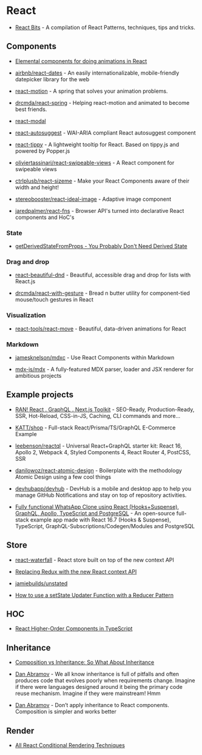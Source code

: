 # React

- [React Bits](https://vasanthk.gitbooks.io/react-bits/) - A compilation of React Patterns, techniques, tips and tricks.

## Components

- [Elemental components for doing animations in React](https://github.com/nitin42/animate-components)

- [airbnb/react-dates](https://github.com/airbnb/react-dates) - An easily internationalizable, mobile-friendly datepicker library for the web

- [react-motion](https://github.com/chenglou/react-motion) - A spring that solves your animation problems.

- [drcmda/react-spring](https://github.com/drcmda/react-spring) - Helping react-motion and animated to become best friends.

- [react-modal](https://github.com/reactjs/react-modal)

- [react-autosuggest](https://github.com/moroshko/react-autosuggest) - WAI-ARIA compliant React autosuggest component

- [react-tippy](https://github.com/tvkhoa/react-tippy/) - A lightweight tooltip for React. Based on tippy.js and powered by Popper.js

- [oliviertassinari/react-swipeable-views](https://github.com/oliviertassinari/react-swipeable-views) - A React component for swipeable views

- [ctrlplusb/react-sizeme](https://github.com/ctrlplusb/react-sizeme) - Make your React Components aware of their width and height!

- [stereobooster/react-ideal-image](https://github.com/stereobooster/react-ideal-image) - Adaptive image component

- [jaredpalmer/react-fns](https://github.com/jaredpalmer/react-fns) - Browser API's turned into declarative React components and HoC's

### State

- [getDerivedStateFromProps - You Probably Don't Need Derived State](https://reactjs.org/blog/2018/06/07/you-probably-dont-need-derived-state.html#recommendation-fully-uncontrolled-component-with-a-key)

### Drag and drop

- [react-beautiful-dnd](https://github.com/atlassian/react-beautiful-dnd) - Beautiful, accessible drag and drop for lists with React.js

- [drcmda/react-with-gesture](https://github.com/drcmda/react-with-gesture) - Bread n butter utility for component-tied mouse/touch gestures in React

### Visualization

- [react-tools/react-move](https://github.com/react-tools/react-move) - Beautiful, data-driven animations for React

### Markdown

- [jamesknelson/mdxc](https://github.com/jamesknelson/mdxc) - Use React Components within Markdown

- [mdx-js/mdx](https://github.com/mdx-js/mdx) - A fully-featured MDX parser, loader and JSX renderer for ambitious projects

## Example projects

- [RAN! React . GraphQL . Next.js Toolkit](https://github.com/Sly777/ran) - SEO-Ready, Production-Ready, SSR, Hot-Reload, CSS-in-JS, Caching, CLI commands and more...

- [KATT/shop](https://github.com/KATT/shop) - Full-stack React/Prisma/TS/GraphQL E-Commerce Example

- [leebenson/reactql](https://github.com/leebenson/reactql) - Universal React+GraphQL starter kit: React 16, Apollo 2, Webpack 4, Styled Components 4, React Router 4, PostCSS, SSR

- [danilowoz/react-atomic-design](https://github.com/danilowoz/react-atomic-design) - Boilerplate with the methodology Atomic Design using a few cool things

- [devhubapp/devhub](https://github.com/devhubapp/devhub) - DevHub is a mobile and desktop app to help you manage GitHub Notifications and stay on top of repository activities.

- [Fully functional WhatsApp Clone using React (Hooks+Suspense), GraphQL, Apollo, TypeScript and PostgreSQL](https://medium.com/the-guild/whatsapp-clone-using-react-hooks-suspense-graphql-apollo-typescript-and-postgresql-de1840c27d21) - An open-source full-stack example app made with React 16.7 (Hooks & Suspense), TypeScript, GraphQL-Subscriptions/Codegen/Modules and PostgreSQL

## Store

- [react-waterfall](https://github.com/didierfranc/react-waterfall) - React store built on top of the new context API

- [Replacing Redux with the new React context API](https://medium.freecodecamp.org/replacing-redux-with-the-new-react-context-api-8f5d01a00e8c)

- [jamiebuilds/unstated](https://github.com/jamiebuilds/unstated)

- [How to use a setState Updater Function with a Reducer Pattern](https://codedaily.io/tutorials/40/How-to-use-a-setState-Updater-Function-with-a-Reducer-Pattern)

## HOC

- [React Higher-Order Components in TypeScript](https://medium.com/@jrwebdev/react-higher-order-component-patterns-in-typescript-42278f7590fb)

## Inheritance

- [Composition vs Inheritance: So What About Inheritance](https://reactjs.org/docs/composition-vs-inheritance.html#so-what-about-inheritance)

- [Dan Abramov](https://twitter.com/dan_abramov/status/990989827981094912?lang=en) - We all know inheritance is full of pitfalls and often produces code that evolves poorly when requirements change. Imagine if there were languages designed around it being the primary code reuse mechanism. Imagine if they were mainstream! Hmm

- [Dan Abramov](https://twitter.com/dan_abramov/status/752643494972383232?lang=en) - Don’t apply inheritance to React components. Composition is simpler and works better

## Render

- [All React Conditional Rendering Techniques](https://www.robinwieruch.de/conditional-rendering-react/)
